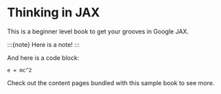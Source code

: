 # Thinking in JAX

This is a beginner level book to get your grooves in Google JAX.

:::{note}
Here is a note!
:::

And here is a code block:

```
e = mc^2
```

Check out the content pages bundled with this sample book to see more.

